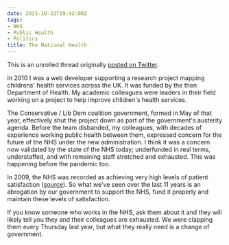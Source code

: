 ```yaml
---
date: 2021-10-22T19:42:00Z
tags:
- NHS
- Public Health
- Politics
title: The National Health
---
```


This is an unrolled thread originally [posted on Twitter](https://twitter.com/mattjones/status/1451443149243666432).

In 2010 I was a web developer supporting a research project mapping childrens' health services across the UK. It was funded by the then Department of Health. My academic colleagues were leaders in their field working on a project to help improve children's health services.

The Conservative / Lib Dem coalition government, formed in May of that year, effectively shut the project down as part of the government's austerity agenda. Before the team disbanded, my colleagues, with decades of experience working public health between them, expressed concern for the future of the NHS under the new administration. I think it was a concern now validated by the state of the NHS today; underfunded in real terms, understaffed, and with remaining staff stretched and exhausted. This was happening before the pandemic too.

In 2009, the NHS was recorded as achieving very high levels of patient satisfaction ([source](https://nhs.uk/about-the-nhs-website/professionals/healthandcareprofessionals/quality-accounts/documents/nhs-direct-quality-account.pdf)). So what we've seen over the last 11 years is an abrogation by our government to support the NHS, fund it properly and maintain these levels of satisfaction.

If you know someone who works in the NHS, ask them about it and they will likely tell you they and their colleagues are exhausted. We were clapping them every Thursday last year, but what they really need is a change of government.                                     
